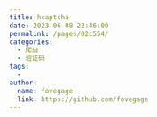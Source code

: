 ```yaml
---
title: hcaptcha
date: 2023-06-08 22:46:00
permalink: /pages/02c554/
categories:
  - 爬虫
  - 验证码
tags:
  - 
author: 
  name: fovegage
  link: https://github.com/fovegage
---
```

